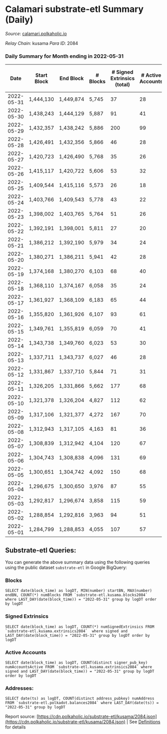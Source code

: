 # Calamari substrate-etl Summary (Daily)

_Source_: [calamari.polkaholic.io](https://calamari.polkaholic.io)

*Relay Chain*: kusama
*Para ID*: 2084



### Daily Summary for Month ending in 2022-05-31


| Date | Start Block | End Block | # Blocks | # Signed Extrinsics (total) | # Active Accounts | # Passive | # New | # Addresses with Balances | # Events | # Transfers | # XCM Transfers In | # XCM Transfers Out |
| ---- | ----------- | --------- | -------- | --------------------------- | ----------------- | --------- | ----- | ------------------------- | -------- | ----------- | ------------------ | ------------------- |
| 2022-05-31 | 1,444,130 | 1,449,874 | 5,745  | 37 | 28 |  |  | 23,205 | 11,720 | 20 ($8,879.39) |   |   |
| 2022-05-30 | 1,438,243 | 1,444,129 | 5,887  | 91 | 41 |  |  | 23,200 | 12,358 | 65 ($63,661.43) | 1 ($0.02) |   |
| 2022-05-29 | 1,432,357 | 1,438,242 | 5,886  | 200 | 99 |  |  | 23,189 | 12,976 | 106 ($31,894.64) |   |   |
| 2022-05-28 | 1,426,491 | 1,432,356 | 5,866  | 46 | 28 |  |  | 23,180 | 12,019 | 24 ($21,059.62) |   |   |
| 2022-05-27 | 1,420,723 | 1,426,490 | 5,768  | 35 | 26 |  |  | 23,178 | 11,807 | 16 ($150,827.16) | 4 ($0.66) |   |
| 2022-05-26 | 1,415,117 | 1,420,722 | 5,606  | 53 | 32 |  |  | 23,170 | 11,558 | 27 ($18,157.04) |   |   |
| 2022-05-25 | 1,409,544 | 1,415,116 | 5,573  | 26 | 18 |  |  | 23,166 | 11,320 | 11 ($7,680.44) |   |   |
| 2022-05-24 | 1,403,766 | 1,409,543 | 5,778  | 43 | 22 |  |  | 23,163 | 11,837 | 21 ($4,572.85) |   |   |
| 2022-05-23 | 1,398,002 | 1,403,765 | 5,764  | 51 | 26 |  |  | 23,160 | 11,828 | 14 ($6,715.85) |   |   |
| 2022-05-22 | 1,392,191 | 1,398,001 | 5,811  | 27 | 20 |  |  | 23,158 | 11,791 | 16 ($20,262.12) |   |   |
| 2022-05-21 | 1,386,212 | 1,392,190 | 5,979  | 34 | 24 |  |  | 23,156 | 12,170 | 22 ($6,403.82) |   |   |
| 2022-05-20 | 1,380,271 | 1,386,211 | 5,941  | 42 | 28 |  |  | 23,153 | 12,144 | 22 ($2,832.51) |   |   |
| 2022-05-19 | 1,374,168 | 1,380,270 | 6,103  | 68 | 40 |  |  | 23,150 | 12,629 | 36 ($9,164.70) |   |   |
| 2022-05-18 | 1,368,110 | 1,374,167 | 6,058  | 35 | 24 |  |  | 23,144 | 12,337 | 18 ($3,959.34) |   |   |
| 2022-05-17 | 1,361,927 | 1,368,109 | 6,183  | 65 | 44 |  |  | 23,141 | 12,789 | 36 ($18,558.58) | 3 ($1.10) |   |
| 2022-05-16 | 1,355,820 | 1,361,926 | 6,107  | 93 | 61 |  |  | 23,136 | 12,794 | 58 ($27,039.34) |   |   |
| 2022-05-15 | 1,349,761 | 1,355,819 | 6,059  | 70 | 41 |  |  | 23,127 | 12,554 | 49 ($39,083.28) |   |   |
| 2022-05-14 | 1,343,738 | 1,349,760 | 6,023  | 53 | 30 |  |  | 23,123 | 12,378 | 27 ($28,143.93) |   |   |
| 2022-05-13 | 1,337,711 | 1,343,737 | 6,027  | 46 | 28 |  |  | 23,121 | 12,340 | 36 ($19,105.16) |   |   |
| 2022-05-12 | 1,331,867 | 1,337,710 | 5,844  | 71 | 31 |  |  | 23,116 | 12,187 | 50 ($463,599.24) | 7 ($2.84) |   |
| 2022-05-11 | 1,326,205 | 1,331,866 | 5,662  | 177 | 68 |  |  | 23,107 | 12,409 | 138 ($251,591.95) |   |   |
| 2022-05-10 | 1,321,378 | 1,326,204 | 4,827  | 112 | 62 |  |  | 23,095 | 10,393 | 61 ($47,651.77) |   |   |
| 2022-05-09 | 1,317,106 | 1,321,377 | 4,272  | 167 | 70 |  |  | 23,086 | 9,571 | 40 ($39,841.87) |   |   |
| 2022-05-08 | 1,312,943 | 1,317,105 | 4,163  | 81 | 36 |  |  | 23,080 | 8,832 | 43 ($46,233.16) |   |   |
| 2022-05-07 | 1,308,839 | 1,312,942 | 4,104  | 120 | 67 |  |  | 23,069 | 8,950 | 58 ($40,497.48) |   |   |
| 2022-05-06 | 1,304,743 | 1,308,838 | 4,096  | 131 | 69 |  |  | 23,062 | 9,028 | 50 ($56,195.05) |   |   |
| 2022-05-05 | 1,300,651 | 1,304,742 | 4,092  | 150 | 68 |  |  | 23,055 | 9,100 | 40 ($56,297.56) |   |   |
| 2022-05-04 | 1,296,675 | 1,300,650 | 3,976  | 87 | 55 |  |  | 23,052 | 8,491 | 48 ($27,895.47) |   |   |
| 2022-05-03 | 1,292,817 | 1,296,674 | 3,858  | 115 | 59 |  |  | 23,046 | 8,443 | 68 ($84,984.25) |   |   |
| 2022-05-02 | 1,288,854 | 1,292,816 | 3,963  | 94 | 51 |  |  | 23,029 | 8,490 | 45 ($728,972.97) |   |   |
| 2022-05-01 | 1,284,799 | 1,288,853 | 4,055  | 107 | 57 |  |  | 23,027 | 8,767 | 74 ($114,175.68) |   |   |

## Substrate-etl Queries:
You can generate the above summary data using the following queries using the public dataset `substrate-etl` in Google BigQuery:


### Blocks
```
SELECT date(block_time) as logDT, MIN(number) startBN, MAX(number) endBN, COUNT(*) numBlocks FROM `substrate-etl.kusama.blocks2084`  where LAST_DAY(date(block_time)) = "2022-05-31" group by logDT order by logDT
```


### Signed Extrinsics
```
SELECT date(block_time) as logDT, COUNT(*) numSignedExtrinsics FROM `substrate-etl.kusama.extrinsics2084`  where signed and LAST_DAY(date(block_time)) = "2022-05-31" group by logDT order by logDT
```


### Active Accounts
```
SELECT date(block_time) as logDT, COUNT(distinct signer_pub_key) numAccountsActive FROM `substrate-etl.kusama.extrinsics2084` where signed and LAST_DAY(date(block_time)) = "2022-05-31" group by logDT order by logDT
```


### Addresses:
```
SELECT date(ts) as logDT, COUNT(distinct address_pubkey) numAddress FROM `substrate-etl.polkadot.balances2084` where LAST_DAY(date(ts)) = "2022-05-31" group by logDT
```



Report source: [https://cdn.polkaholic.io/substrate-etl/kusama/2084.json](https://cdn.polkaholic.io/substrate-etl/kusama/2084.json) | See [Definitions](/DEFINITIONS.md) for details
